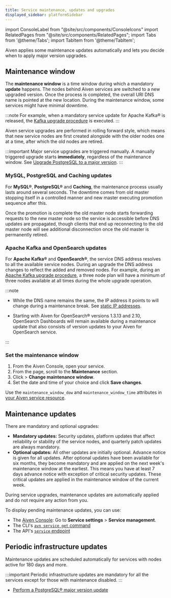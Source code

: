 ```yaml
---
title: Service maintenance, updates and upgrades
displayed_sidebar: platformSidebar
---
```


import ConsoleLabel from "@site/src/components/ConsoleIcons"
import RelatedPages from "@site/src/components/RelatedPages";
import Tabs from '@theme/Tabs';
import TabItem from '@theme/TabItem';

Aiven applies some maintenance updates automatically and lets you decide when to apply major version upgrades.

## Maintenance window

The **maintenance window** is a time window during which a mandatory
**update** happens. The nodes behind Aiven services are switched to a new upgraded
version. Once the process is completed, the overall URI DNS name is pointed at
the new location. During the maintenance window, some services might have
minimal downtime.

:::note
For example, when a mandatory service update for Apache Kafka® is released,
the [Kafka upgrade procedure](/docs/products/kafka/concepts/upgrade-procedure)
is executed.
:::

Aiven service upgrades are performed in rolling forward style, which
means that new service nodes are first created alongside with the older
nodes one at a time, after which the old nodes are retired.

:::important
Major service upgrades are triggered manually. A manually triggered upgrade starts
**immediately**, regardless of the maintenance window.
See [Upgrade PostgreSQL to a major version][pg].
:::

### MySQL, PostgreSQL and Caching updates

For **MySQL®**, **PostgreSQL®** and **Caching**, the maintenance
process usually lasts around several seconds. The downtime comes from old
master stopping itself in a controlled manner and new master executing
promotion sequence after this.

Once the promotion is complete the old
master node starts forwarding requests to the new master node so the
service is accessible before DNS updates are propagated, though clients
that end up reconnecting to the old master node will see additional
disconnection once the old master is permanently retired.

### Apache Kafka and OpenSearch updates

For **Apache Kafka®** and **OpenSearch®**, the service DNS address
resolves to all the available service nodes. During an upgrade the DNS
address changes to reflect the added and removed nodes. For example,
during an [Apache Kafka upgrade
procedure](/docs/products/kafka/concepts/upgrade-procedure),
a three node plan will have a minimum of three nodes available at all
times during the whole upgrade operation.

:::note

- While the DNS name remains the same, the IP address it points to will
  change during a maintenance break. See [static IP
  addresses](/docs/platform/concepts/static-ips).

- Starting with Aiven for OpenSearch® versions 1.3.13 and 2.10, OpenSearch
  Dashboards will remain available during a maintenance update that also
  consists of version updates to your Aiven for OpenSearch service.

:::

### Set the maintenance window

<Tabs groupId="group1">
<TabItem value="console" label="Console" default>

1. From the Aiven Console, open your service.
1. From the <ConsoleLabel name="overview"/> page, scroll to the **Maintenance** section.
1. Click <ConsoleLabel name="actions"/> > **Change maintenance window**.
1. Set the date and time of your choice and click **Save changes**.

</TabItem>
<TabItem value="terraform" label="Terraform">

Use the `maintenance_window_dow` and `maintenance_window_time` attributes in
[your Aiven service resource](https://registry.terraform.io/providers/aiven/aiven/latest/docs).

</TabItem>
</Tabs>

## Maintenance updates

There are mandatory and optional upgrades:

- **Mandatory updates:** Security updates, platform updates that affect reliability or stability
  of the service nodes, and quarterly patch updates are always mandatory.
- **Optional updates:** All other updates are initially optional. Advance notice is given
  for all updates. After optional updates have been available for six months, they
  become mandatory and are applied on the next week's maintenance window
  at the earliest. This means you have at least 7 days advance notice with
  exception of critical security updates.
  These critical updates are applied in the maintenance window of the current week.

During service upgrades, maintenance updates are automatically applied and do not
require any action from you.

To display pending maintenance updates, you can use:

-   The [Aiven Console](https://console.aiven.io/): Go to **Service settings** > **Service management**.
-   The CLI's [`avn service get` command](/docs/tools/cli/service-cli#avn_service_get)
-   The API's [`service` endpoint](https://api.aiven.io/doc/#tag/Service/operation/ServiceGet)

## Periodic infrastructure updates

Maintenance updates are scheduled automatically for services with nodes
active for 180 days and more.

:::important
Periodic infrastructure updates are mandatory for all the services
except for those with maintenance disabled.
:::

<RelatedPages/>

- [Perform a PostgreSQL® major version update][pg]

[pg]: /docs/products/postgresql/howto/upgrade
